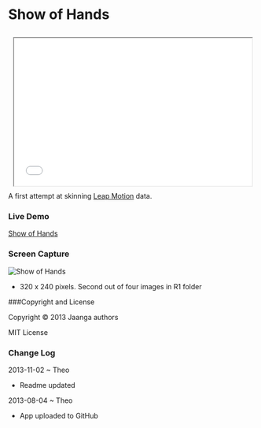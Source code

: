 Show of Hands
=============
<iframe src=show-of-hands/r1/show-of-hands.html width=96% height=300px style=margin:2% ></iframe>
A first attempt at skinning <a href="http://leapmotion.com" target="_blank">Leap Motion</a> data.

### Live Demo

[Show of Hands](http://jaanga.github.io/gestification/cookbook/show-of-hands/r1/show-of-hands.html)


### Screen Capture

![Show of Hands](http://jaanga.github.io/gestification/cookbook/show-of-hands/r1/show-of-hands-screen-grab-320x240.png)

* 320 x 240 pixels. Second out of four images in R1 folder


###Copyright and License

Copyright &copy; 2013 Jaanga authors

MIT License


### Change Log

2013-11-02 ~ Theo

* Readme updated

2013-08-04 ~ Theo

* App uploaded to GitHub

